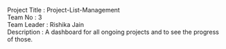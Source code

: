 Project Title   : Project-List-Management<br>
Team No         : 3<br>
Team Leader     : Rishika Jain<br>
Description     : A dashboard for all ongoing projects and to see the progress of those.

